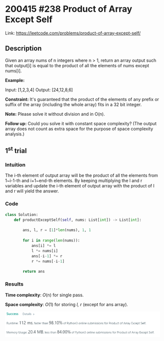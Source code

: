 # 200415 #238 Product of Array Except Self
Link: https://leetcode.com/problems/product-of-array-except-self/

## Description
Given an array nums of n integers where n > 1,  return an array output such that output[i] is equal to the product of all the elements of nums except nums[i].

**Example:**

Input:  [1,2,3,4]
Output: [24,12,8,6]

**Constraint:** It's guaranteed that the product of the elements of any prefix or suffix of the array (including the whole array) fits in a 32 bit integer.

**Note:** Please solve it without division and in O(n).

**Follow up:**
Could you solve it with constant space complexity? (The output array does not count as extra space for the purpose of space complexity analysis.)


## 1<sup>st</sup> trial

### Intuition
The i-th element of output array will be the product of all the elements from 1~i-1-th and i+1~end-th elements. By keeping multiplying the l and r variables and update the i-th element of output array with the product of l and r will yield the answer.

### Code
```python
class Solution:
    def productExceptSelf(self, nums: List[int]) -> List[int]:
        
        ans, l, r = [1]*len(nums), 1, 1
        
        for i in range(len(nums)):
            ans[i] *= l
            l *= nums[i]
            ans[-i-1] *= r
            r *= nums[-i-1]
        
        return ans
```

### Results
**Time complexity**: *O*(n) for single pass.

**Space complexity**: *O*(1) for storing *l, r* (except for ans array).

![1st trial](https://github.com/minyookim/DailyCoding/blob/master/200415%20%23238%20Product%20of%20Array%20Except%20Self/1st%20trial.PNG)
